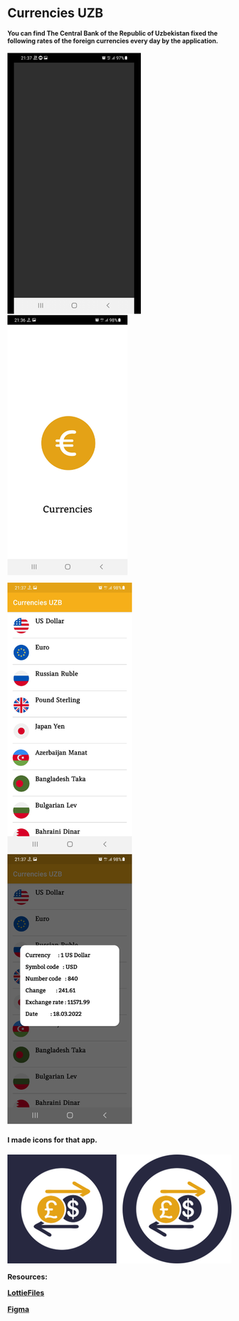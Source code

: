 # Currencies UZB

<h4>You can find The Сentral Bank of the Republic of Uzbekistan fixed the following rates of the foreign currencies every day by the application.<h4>

<img src="images/video.gif" width = "300" > <img src="images/img_1.jpg" width = "270"> 
  
<img src="images/img_2.jpg" width = "280" > <img src="images/img_3.jpg" width = "280">
  

<h3>I made icons for that app.<h3>

<img src="images/icons.png">

  
  
Resources:
 
<a href = "https://lottiefiles.com/23102-currencies-use-any-background">LottieFiles</a>

<a href = "https://www.figma.com/file/ZNCE5t78CytN8lT9Ybbsm0/Untitled?node-id=0%3A1">Figma</a>

